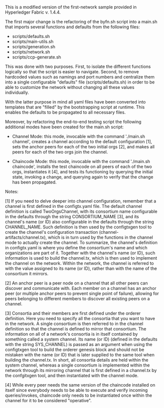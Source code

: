 This is a modified version of the first-network sample provided in Hyperledger Fabric v. 1.4.4. 

The first major change is the refactoring of the byfn.sh script into a main.sh that imports several functions and defaults from the following files:

- scripts/defaults.sh
- scripts/main-utils.sh
- scripts/generation.sh
- scripts/network.sh
- scripts/ccp-generate.sh

This was done with two purposes. First, to isolate the different functions logically so that the script is easier to navigate. Second, to remove hardcoded values such as namings and port numbers and centralize them into a single configurable "defaults" file (scripts/defaults.sh) in order to be able to customize the network without changing all these values individually. 

With the latter purpose in mind all yaml files have been converted into templates that are "filled" by the bootstrapping script at runtime. This enables the defaults to be propagated to all necessary files.

Moreover, by refactoring the end-to-end testing script the following additional modes have been created for the main.sh script:

- Channel Mode: this mode, invocable with the command './main.sh channel', creates a channel according to the default configuration [1], sets the anchor peers for each of the two initial orgs [2], and makes all peers for each of the two orgs join the channel. 

- Chaincode Mode: this mode, invocable with the command './main.sh chaincode', installs the test chaincode on all peers of each of the two orgs, instantiates it [4], and tests its functioning by querying the initial state, invoking a change, and querying again to verify that the change has been propagated.

Notes: 

[1] If you need to delve deeper into channel configuration, remember that a channel is first defined in the configtx.yaml file. The default channel definition is called TwoOrgsChannel, with its consortium name configurable in the defaults through the string CONSORTIUM_NAME [3], and its channel's name (or ID) also configurable in the defaults through the string CHANNEL_NAME. Such definition is then used by the configtxgen tool to create the channel's configuration transaction (channel-artifacts/channel.tx), which is in turn used by the functions in the channel mode to actually create the channel. To summarize, the channel's definition in configtx.yaml is where you define the consortium's name and which organizations are part of it. Together with the channel's name (or ID), such information is used to build the channel.tx, which is then used to implement the channel on the network. Within the network, the channel is referred to with the value assigned to its name (or ID), rather than with the name of the consortium it mirrors.

[2] An anchor peer is a peer node on a channel that all other peers can discover and communicate with. Each member on a channel has an anchor peer (or multiple anchor peers to prevent single point of failure), allowing for peers belonging to different members to discover all existing peers on a channel.

[3] Consortia and their members are first defined under the orderer definition. Here you need to specify all the consortia that you want to have in the network. A single consortium is then referred to in the channel definition so that the channel is defined to mirror that consortium. The information on all of a network's consortia is in itself contained by something called a system channel. Its name (or ID) (defined in the defaults with the string SYS_CHANNEL) is passed as an argument when using the configtxgen tool to build the orderer genesis block and should not be mistaken with the name (or ID) that is later supplied to the same tool when building the channel.tx. In short, all consortia details are held within the system channel, whereas a single consortium is implemented within the network through its mirroring channel that is first defined in a channel.tx by the confgitxgen tool, and then instantiated with the channel mode.

[4] While every peer needs the same version of the chaincode installed on itself since everybody needs to be able to execute and verify incoming queries/invokes, chaincode only needs to be instantiated once within the channel for it to be considered "operative".
